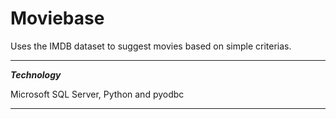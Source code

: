 # Moviebase
Uses the IMDB dataset to suggest movies based on simple criterias.

---

***Technology***

Microsoft SQL Server, Python and pyodbc

---
